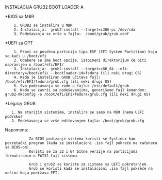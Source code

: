 INSTALACIJA GRUB2 BOOT LOADER-A

*BIOS sa MBR

        1. GRUB2 se instalira u MBR
        2. Instalacija:  grub2-install --target=i386-pc /dev/sda
        3. Podešavanja se vrše u fajlu:  /boot/grub/grub.conf

*UEFI sa GPT

        1. Pravi se posebna particija tipa ESP (EFI System Partition) koja se kači u /boot/efi
        2. Odabere se ime boot opcije, istoimeni direktorijum će biti napravljen u /boot/efi/EFI/
        3. Instalacija:  grub2-install --target=x86_64 --efi-directory=/boot/efi/ --bootloader-id=fedora (ili neki drugi OS)
        4. Kada je instaliran GRUB učitava fajl:  /boot/efi/EFI/fedora/grub.cfg (ili neki drugi OS)
        5. Sva podesavanja se rade u fajlu: /etc/default/grub 
        6. Kada se završi sa podešavanjima, generišemo fajl komandom: grub2-mkconfig -o /boot/efi/EFI/fedora/grub.cfg (ili neki drugi OS)

*Legacy GRUB

       1. Na starijim sistemima, instalira se samo na MBR (nema UEFI podršku)
       2. Podešavanja se vrše editovanjem fajla: /boot/grub/grub.cfg
       
 Napomena: 
 
               Za BIOS podizanje sistema koristi se Syslinux kao pokretački program (kada se instalacioni .iso fajl pokreće na računaru sa BIOS-om).
               Koristi se za 32 i 64 bitne verzije na particijama formatiranim u FAT32 fajl sistemu. 
               
               Grub i grub2 se koriste za sisteme sa UEFI pokretanjem.
               Grub se koristi kada se instalacioni .iso fajl pokreće na mašini koja podržava EFI.   



